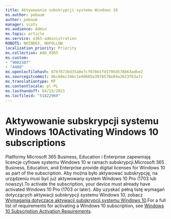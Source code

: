 ```yaml
---
title: Aktywowanie subskrypcji systemu Windows 10
ms.author: pebaum
author: pebaum
manager: scotv
ms.audience: Admin
ms.topic: article
ms.service: o365-administration
ROBOTS: NOINDEX, NOFOLLOW
localization_priority: Priority
ms.collection: Adm_O365
ms.custom:
- "9002307"
- "4480"
ms.openlocfilehash: 87bf872bd35a0e7cf67bb1fd3795d578b63adbe2
ms.sourcegitcommit: 8bc60ec34bc1e40685e3976576e04a2623f63a7c
ms.translationtype: MT
ms.contentlocale: pl-PL
ms.lasthandoff: 04/15/2021
ms.locfileid: "51822969"
---
```

# <a name="activating-windows-10-subscriptions"></a><span data-ttu-id="5e07e-102">Aktywowanie subskrypcji systemu Windows 10</span><span class="sxs-lookup"><span data-stu-id="5e07e-102">Activating Windows 10 subscriptions</span></span>

<span data-ttu-id="5e07e-103">Platformy Microsoft 365 Business, Education i Enterprise zapewniają licencje cyfrowe systemu Windows 10 w ramach subskrypcji.</span><span class="sxs-lookup"><span data-stu-id="5e07e-103">Microsoft 365 Business, Education, and Enterprise provide digital licenses for Windows 10 as part of the subscription.</span></span> <span data-ttu-id="5e07e-104">Aby można było aktywować subskrypcję, na urządzeniu musi być już aktywowany system Windows 10 Pro (1703 lub nowszy).</span><span class="sxs-lookup"><span data-stu-id="5e07e-104">To activate the subscription, your device must already have activated Windows 10 Pro (1703 or later).</span></span> <span data-ttu-id="5e07e-105">Aby uzyskać pełną listę wymagań dotyczących aktywacji subskrypcji systemu Windows 10, zobacz [Wymagania dotyczące aktywacji subskrypcji systemu Windows 10](https://docs.microsoft.com/windows/deployment/windows-10-subscription-activation#requirements).</span><span class="sxs-lookup"><span data-stu-id="5e07e-105">For a full list of requirements for activating a Windows 10 subscription, see [Windows 10 Subscription Activation Requirements](https://docs.microsoft.com/windows/deployment/windows-10-subscription-activation#requirements).</span></span>
